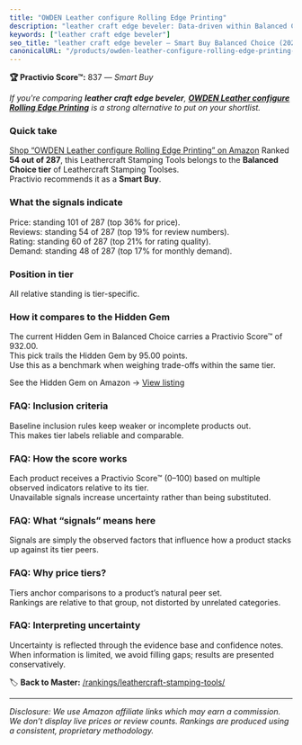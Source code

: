 ```yaml
---
title: "OWDEN Leather configure Rolling Edge Printing"
description: "leather craft edge beveler: Data-driven within Balanced Choice ranking using the Practivio Score™. Positioned by quality, value, demand, findability, momentum."
keywords: ["leather craft edge beveler"]
seo_title: "leather craft edge beveler — Smart Buy Balanced Choice (2025)"
canonicalURL: "/products/owden-leather-configure-rolling-edge-printing-B08JM71BSS/"
---
```


**🏆 Practivio Score™:** 837 — _Smart Buy_


*If you're comparing **leather craft edge beveler**, **[OWDEN Leather configure Rolling Edge Printing](https://www.amazon.com/dp/B08JM71BSS?tag=practivio-20)** is a strong alternative to put on your shortlist.*
### Quick take
[Shop “OWDEN Leather configure Rolling Edge Printing” on Amazon](https://www.amazon.com/dp/B08JM71BSS?tag=practivio-20)
Ranked **54 out of 287**, this Leathercraft Stamping Tools belongs to the **Balanced Choice tier** of Leathercraft Stamping Toolses.  
Practivio recommends it as a **Smart Buy**.

### What the signals indicate
Price: standing 101 of 287 (top 36% for price).  
Reviews: standing 54 of 287 (top 19% for review numbers).  
Rating: standing 60 of 287 (top 21% for rating quality).  
Demand: standing 48 of 287 (top 17% for monthly demand).

### Position in tier
All relative standing is tier-specific.

### How it compares to the Hidden Gem
The current Hidden Gem in Balanced Choice carries a Practivio Score™ of 932.00.  
This pick trails the Hidden Gem by 95.00 points.  
Use this as a benchmark when weighing trade-offs within the same tier.  

See the Hidden Gem on Amazon → [View listing](https://www.amazon.com/dp/B09VBWYHQY?tag=practivio-20)

### FAQ: Inclusion criteria
Baseline inclusion rules keep weaker or incomplete products out.  
This makes tier labels reliable and comparable.

### FAQ: How the score works
Each product receives a Practivio Score™ (0–100) based on multiple observed indicators relative to its tier.  
Unavailable signals increase uncertainty rather than being substituted.

### FAQ: What “signals” means here
Signals are simply the observed factors that influence how a product stacks up against its tier peers.

### FAQ: Why price tiers?
Tiers anchor comparisons to a product’s natural peer set.  
Rankings are relative to that group, not distorted by unrelated categories.

### FAQ: Interpreting uncertainty
Uncertainty is reflected through the evidence base and confidence notes.  
When information is limited, we avoid filling gaps; results are presented conservatively.


🏷️ **Back to Master:** [/rankings/leathercraft-stamping-tools/](/rankings/leathercraft-stamping-tools/)

---
_Disclosure: We use Amazon affiliate links which may earn a commission. We don’t display live prices or review counts. Rankings are produced using a consistent, proprietary methodology._
